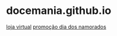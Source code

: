 # docemania.github.io

 
[loja virtual](https://docemania.github.io/loja/)
[promoção dia dos namorados](https://docemania.github.io/promocao/)
